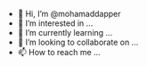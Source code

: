 - 👋 Hi, I’m @mohamaddapper
- 👀 I’m interested in ...
- 🌱 I’m currently learning ...
- 💞️ I’m looking to collaborate on ...
- 📫 How to reach me ...

<!---
mohamaddapper/mohamaddapper is a ✨ special ✨ repository because its `README.md` (this file) appears on your GitHub profile.
You can click the Preview link to take a look at your changes.
--->
